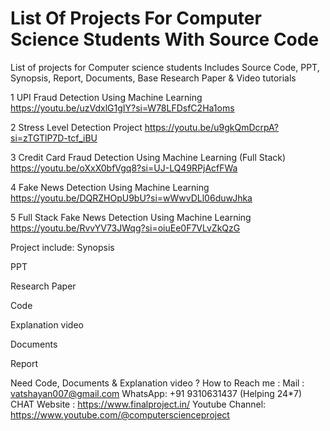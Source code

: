 # List Of Projects For Computer Science Students With Source Code
List of projects for Computer science students Includes Source Code, PPT, Synopsis, Report, Documents, Base Research Paper &amp; Video tutorials

1	UPI Fraud Detection Using Machine Learning	https://youtu.be/uzVdxlG1gIY?si=W78LFDsfC2Ha1oms

2	Stress Level Detection Project 	https://youtu.be/u9gkQmDcrpA?si=zTGTlP7D-tcf_iBU

3	 Credit Card Fraud Detection Using Machine Learning (Full Stack)	https://youtu.be/oXxX0bfVgq8?si=UJ-LQ49RPjAcfFWa

4	Fake News Detection Using Machine Learning 	https://youtu.be/DQRZHOpU9bU?si=wWwvDLl06duwJhka

5	Full Stack Fake News Detection Using Machine Learning	https://youtu.be/RvvYV73JWqg?si=oiuEe0F7VLvZkQzG

Project include:
Synopsis

PPT

Research Paper

Code

Explanation video

Documents

Report

Need Code, Documents & Explanation video ?
How to Reach me :
Mail : vatshayan007@gmail.com
WhatsApp: +91 9310631437 (Helping 24*7) CHAT
Website : https://www.finalproject.in/
Youtube Channel: https://www.youtube.com/@computerscienceproject
